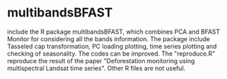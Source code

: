 # multibandsBFAST
include the R package multibandsBFAST, which combines PCA and BFAST Monitor for considering all the bands information. The package include Tasseled cap transformation, PC loading plotting, time series plotting and checking of seasonality. The codes can be improved. 
The "reproduce.R" reproduce the result of the paper "Deforestation monitoring using multispectral Landsat time series". 
Other R files are not useful. 
